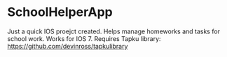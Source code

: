 SchoolHelperApp
===============

Just a quick IOS proejct created. 
Helps manage homeworks and tasks for school work. 
Works for IOS 7. 
Requires Tapku library: https://github.com/devinross/tapkulibrary
